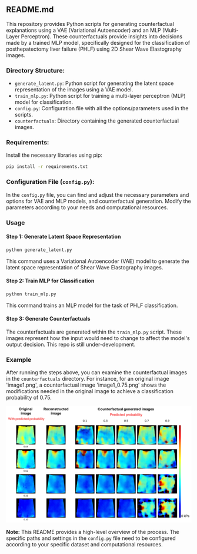 ## README.md

This repository provides Python scripts for generating counterfactual explanations using a VAE (Variational Autoencoder) and an MLP (Multi-Layer Perceptron). These counterfactuals provide insights into decisions made by a trained MLP model, specifically designed for the classification of posthepatectomy liver failure (PHLF) using 2D Shear Wave Elastography images.

### Directory Structure:

- `generate_latent.py`: Python script for generating the latent space representation of the images using a VAE model.
- `train_mlp.py`: Python script for training a multi-layer perceptron (MLP) model for classification.
- `config.py`: Configuration file with all the options/parameters used in the scripts.
- `counterfactuals`: Directory containing the generated counterfactual images.

### Requirements:

Install the necessary libraries using pip:
```bash
pip install -r requirements.txt
```

### Configuration File (`config.py`):

In the `config.py` file, you can find and adjust the necessary parameters and options for VAE and MLP models, and counterfactual generation. Modify the parameters according to your needs and computational resources.

### Usage

#### Step 1: Generate Latent Space Representation
```bash
python generate_latent.py
```
This command uses a Variational Autoencoder (VAE) model to generate the latent space representation of Shear Wave Elastography images.

#### Step 2: Train MLP for Classification
```bash
python train_mlp.py
```
This command trains an MLP model for the task of PHLF classification.

#### Step 3: Generate Counterfactuals
The counterfactuals are generated within the `train_mlp.py` script. These images represent how the input would need to change to affect the model's output decision. This repo is still under-development.

### Example

After running the steps above, you can examine the counterfactual images in the `counterfactuals` directory. For instance, for an original image 'image1.png', a counterfactual image 'image1_0.75.png' shows the modifications needed in the original image to achieve a classification probability of 0.75.

![Example Counterfactual](examples/image1.png)

**Note:** This README provides a high-level overview of the process. The specific paths and settings in the `config.py` file need to be configured according to your specific dataset and computational resources.
